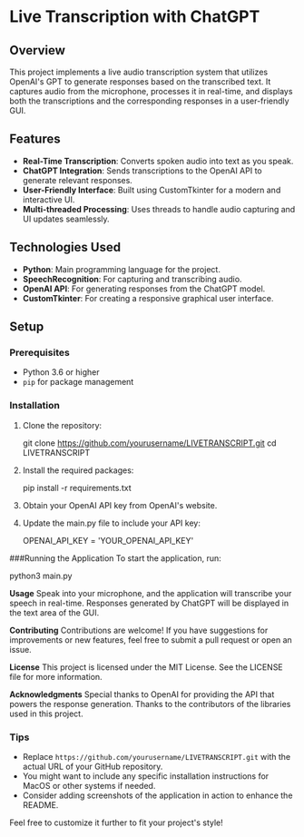 # Live Transcription with ChatGPT

## Overview

This project implements a live audio transcription system that utilizes OpenAI's GPT to generate responses based on the transcribed text. It captures audio from the microphone, processes it in real-time, and displays both the transcriptions and the corresponding responses in a user-friendly GUI.

## Features

- **Real-Time Transcription**: Converts spoken audio into text as you speak.
- **ChatGPT Integration**: Sends transcriptions to the OpenAI API to generate relevant responses.
- **User-Friendly Interface**: Built using CustomTkinter for a modern and interactive UI.
- **Multi-threaded Processing**: Uses threads to handle audio capturing and UI updates seamlessly.

## Technologies Used

- **Python**: Main programming language for the project.
- **SpeechRecognition**: For capturing and transcribing audio.
- **OpenAI API**: For generating responses from the ChatGPT model.
- **CustomTkinter**: For creating a responsive graphical user interface.

## Setup

### Prerequisites

- Python 3.6 or higher
- `pip` for package management

### Installation

1. Clone the repository:
   
   git clone https://github.com/yourusername/LIVETRANSCRIPT.git
   cd LIVETRANSCRIPT
   
2. Install the required packages:

   pip install -r requirements.txt

3. Obtain your OpenAI API key from OpenAI's website.

4. Update the main.py file to include your API key:

   OPENAI_API_KEY = 'YOUR_OPENAI_API_KEY'

###Running the Application
To start the application, run:

   python3 main.py

**Usage**
Speak into your microphone, and the application will transcribe your speech in real-time.
Responses generated by ChatGPT will be displayed in the text area of the GUI.

**Contributing**
Contributions are welcome! If you have suggestions for improvements or new features, feel free to submit a pull request or open an issue.

**License**
This project is licensed under the MIT License. See the LICENSE file for more information.

**Acknowledgments**
Special thanks to OpenAI for providing the API that powers the response generation.
Thanks to the contributors of the libraries used in this project.


### Tips
- Replace `https://github.com/yourusername/LIVETRANSCRIPT.git` with the actual URL of your GitHub repository.
- You might want to include any specific installation instructions for MacOS or other systems if needed.
- Consider adding screenshots of the application in action to enhance the README.

Feel free to customize it further to fit your project's style!
